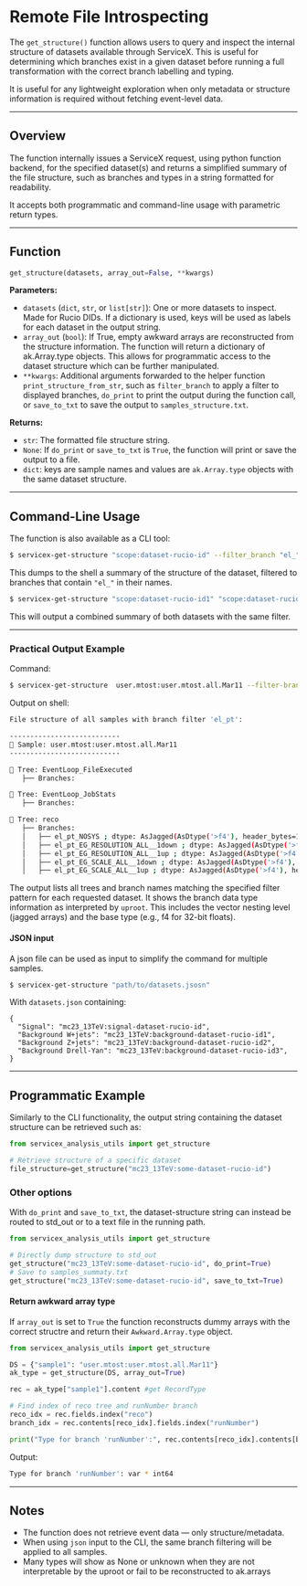 # Remote File Introspecting

The `get_structure()` function allows users to query and inspect the internal structure of datasets available through ServiceX. This is useful for determining which branches exist in a given dataset before running a full transformation with the correct branch labelling and typing.

It is useful for any lightweight exploration when only metadata or structure information is required without fetching event-level data.

---

##  Overview

The function internally issues a ServiceX request, using python function backend, for the specified dataset(s) and returns a simplified summary of the file structure, such as branches and types in a string formatted for readability.

It accepts both programmatic and command-line usage with parametric return types.

---

## Function

```python
get_structure(datasets, array_out=False, **kwargs)
```

**Parameters:**

- `datasets` (`dict`, `str`, or `list[str]`): One or more datasets to inspect. Made for Rucio DIDs. If a dictionary is used, keys will be used as labels for each dataset in the output string.
- `array_out` (`bool`): If True, empty awkward arrays are reconstructed from the structure information. The function will return a dictionary of ak.Array.type objects. This allows for programmatic access to the dataset structure which can be further manipulated.
- `**kwargs`: Additional arguments forwarded to the helper function `print_structure_from_str`, such as `filter_branch` to apply a filter to displayed branches, `do_print` to print the output during the function call, or `save_to_txt` to save the output to `samples_structure.txt`.

**Returns:**
- `str`: The formatted file structure string.
- `None`: If `do_print` or `save_to_txt` is `True`, the function will print or save the output to a file.
- `dict`: keys are sample names and values are `ak.Array.type` objects with the same dataset structure.

---

## Command-Line Usage

The function is also available as a CLI tool:

```bash
$ servicex-get-structure "scope:dataset-rucio-id" --filter_branch "el_"
```

This dumps to the shell a summary of the structure of the dataset, filtered to branches that contain `"el_"` in their names.

```bash
$ servicex-get-structure "scope:dataset-rucio-id1" "scope:dataset-rucio-id2" --filter_branch "el_"
```

This will output a combined summary of both datasets with the same filter.

---

### Practical Output Example 

Command:

```bash
$ servicex-get-structure  user.mtost:user.mtost.all.Mar11 --filter-branch el_pt 
```

Output on shell: 

```bash
File structure of all samples with branch filter 'el_pt':

---------------------------
📁 Sample: user.mtost:user.mtost.all.Mar11
---------------------------

🌳 Tree: EventLoop_FileExecuted
   ├── Branches:

🌳 Tree: EventLoop_JobStats
   ├── Branches:

🌳 Tree: reco
   ├── Branches:
   │   ├── el_pt_NOSYS ; dtype: AsJagged(AsDtype('>f4'), header_bytes=10)
   │   ├── el_pt_EG_RESOLUTION_ALL__1down ; dtype: AsJagged(AsDtype('>f4'), header_bytes=10)
   │   ├── el_pt_EG_RESOLUTION_ALL__1up ; dtype: AsJagged(AsDtype('>f4'), header_bytes=10)
   │   ├── el_pt_EG_SCALE_ALL__1down ; dtype: AsJagged(AsDtype('>f4'), header_bytes=10)
   │   ├── el_pt_EG_SCALE_ALL__1up ; dtype: AsJagged(AsDtype('>f4'), header_bytes=10)
```

The output lists all trees and branch names matching the specified filter pattern for each requested dataset. 
It shows the branch data type information as interpreted by `uproot`. This includes the vector nesting level (jagged arrays) and the base type (e.g., f4 for 32-bit floats).


#### JSON input 

A json file can be used as input to simplify the command for multiple samples.

```bash
$ servicex-get-structure "path/to/datasets.jsosn" 
```

With `datasets.json` containing:

```
{
  "Signal": "mc23_13TeV:signal-dataset-rucio-id",
  "Background W+jets": "mc23_13TeV:background-dataset-rucio-id1",
  "Background Z+jets": "mc23_13TeV:background-dataset-rucio-id2",
  "Background Drell-Yan": "mc23_13TeV:background-dataset-rucio-id3",
}
```

---

## Programmatic Example

Similarly to the CLI functionality, the output string containing the dataset structure can be retrieved such as:

```python
from servicex_analysis_utils import get_structure

# Retrieve structure of a specific dataset
file_structure=get_structure("mc23_13TeV:some-dataset-rucio-id")
```

### Other options

With `do_print` and `save_to_txt`, the dataset-structure string can instead be routed to std_out or to a text file in the running path.

```python
from servicex_analysis_utils import get_structure

# Directly dump structure to std_out
get_structure("mc23_13TeV:some-dataset-rucio-id", do_print=True)
# Save to samples_summaty.txt
get_structure("mc23_13TeV:some-dataset-rucio-id", save_to_txt=True)
```


#### Return awkward array type


If `array_out` is set to `True` the function reconstructs dummy arrays with the correct structre and return their `Awkward.Array.type` object. 

```python
from servicex_analysis_utils import get_structure

DS = {"sample1": "user.mtost:user.mtost.all.Mar11"}
ak_type = get_structure(DS, array_out=True)

rec = ak_type["sample1"].content #get RecordType

# Find index of reco tree and runNumber branch
reco_idx = rec.fields.index("reco")
branch_idx = rec.contents[reco_idx].fields.index("runNumber")

print("Type for branch 'runNumber':", rec.contents[reco_idx].contents[branch_idx])
```
Output:

```bash
Type for branch 'runNumber': var * int64
```

---

## Notes

- The function does not retrieve event data — only structure/metadata.
- When using `json` input to the CLI, the same branch filtering will be applied to all samples.
- Many types will show as None or unknown when they are not interpretable by the uproot or fail to be reconstructed to ak.arrays
